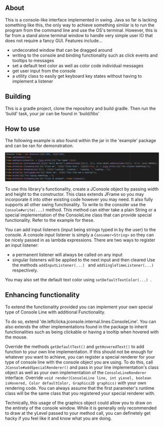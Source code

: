 About
-----
This is a console-like interface implemented in swing. Java so far is lacking something like this, the only way to achieve something similar is to 
run the program from the command line and use the OS's terminal. However, this is far from a stand alone terminal window to handle very simple
user IO that does not require a fancy GUI.
Features include...
* undecorated window that can be dragged around
* writing to the console and binding functionality such as click events and tooltips to messages
* set a default text color as well as color code individual messages
* get user input from the console
* a utility class to easily get keyboard key states without having to implement a listener

Building
--------
This is a gradle project, clone the repository and build gradle. Then run the 'build' task, your jar can be found in 'build/libs'

How to use
----------
The following example is also found within the jar in the 'example' package and can be ran for demonstration.

![alt text](example.png)

To use this library's functionality, create a JConsole object by passing width and height to the constructor. This class extends JFrame so you
may incorporate it into other existing code however you may need. It also fully supports all other swing functionality.
To write to the consoler use the ```Console#write(...)``` method. This method can either take a plain String or a special implementation of the
ConsoleLine class that can provide special functionality. Refer to the example for these.

You can add input listeners (input being strings typed in by the user) to the console. A console input listener is simply a ```Consumer<String>```
so they can be nicely passed in as lambda expressions. There are two ways to register an input listener:
* a permanent listener will always be called on any input
* singular listeners will be applied to the next input and then cleared
Use the methods ```addInputListener(...) ``` and  ```addSingleTimeListener(...) ``` respectively.

You may also set the default text color using  ```setDefaultTextColor(...) ```.

Enhancing functionality
-----------------------
To extend the functionality provided you can implement your own special type of Console Line with additional Functionality.

To do so, extend 'de.leftclicka.jconsole.internal.lines.ConsoleLine'. You can also extends the other implementations found in the
package to inherit functionalities such as being clickable or having a tooltip when hovered with the mouse.

Override the methods ```getDefaultText()``` and ```getHoveredText()``` to add function to your own line implementation. If this should
not be enough for whatever you want to achieve, you can register a special renderer for your type of console line with the console object
you are using. To do this, call ```JConsole#addSpecialRenderer()``` and pass in your line implementation's class object as well as your
own implementation of the ```ConsoleLineRenderer``` interface. Override ```void render(ConsoleLine line, int yLevel, boolean isHovered, Color defaultColor, Graphics2D graphics)```
with your own rendering code. You can always assume that the first parameter's runtime class will be the same class that you registered your
special renderer with.

Technically, this usage of the graphics object could allow you to draw on the entirety of the console window. While it
is generally only recommended to draw at the yLevel passed to your method call, you can definetely get hacky if you feel like it
and know what you are doing.
